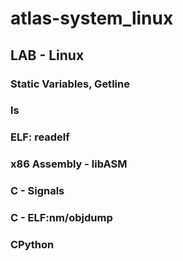# atlas-system_linux

## LAB - Linux

### Static Variables, Getline

### ls

### ELF: readelf

### x86 Assembly - libASM

### C - Signals

### C - ELF:nm/objdump

### CPython
